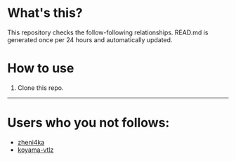 # What's this?
This repository checks the follow-following relationships.
READ.md is generated once per 24 hours and automatically updated.
# How to use
1. Clone this repo.
 
 --- 
 
 # Users who you not follows: 
  
- [zheni4ka](https://github.com/zheni4ka/) 
- [koyama-vtlz](https://github.com/koyama-vtlz/) 
